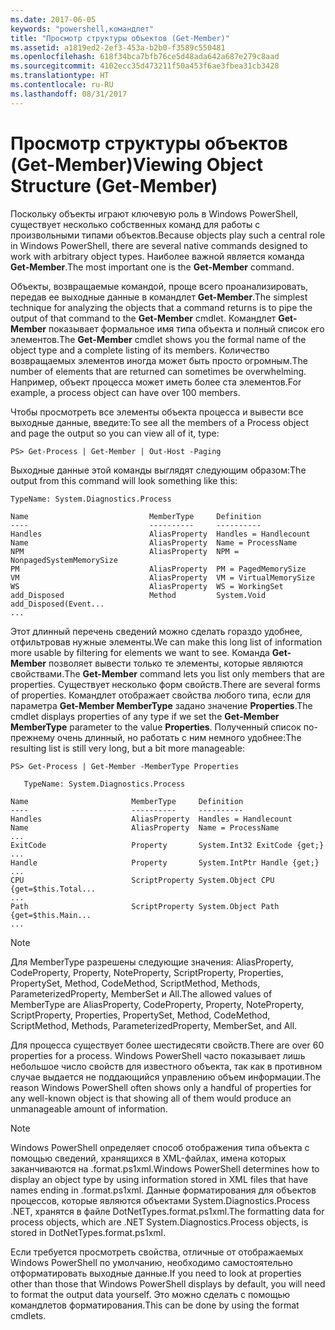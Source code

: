 ```yaml
---
ms.date: 2017-06-05
keywords: "powershell,командлет"
title: "Просмотр структуры объектов (Get-Member)"
ms.assetid: a1819ed2-2ef3-453a-b2b0-f3589c550481
ms.openlocfilehash: 618f34bca7bfb76ce5d48ada642a687e279c8aad
ms.sourcegitcommit: 4102ecc35d473211f50a453f6ae3fbea31cb3428
ms.translationtype: HT
ms.contentlocale: ru-RU
ms.lasthandoff: 08/31/2017
---
```

# <a name="viewing-object-structure-get-member"></a><span data-ttu-id="a8272-103">Просмотр структуры объектов (Get-Member)</span><span class="sxs-lookup"><span data-stu-id="a8272-103">Viewing Object Structure (Get-Member)</span></span>
<span data-ttu-id="a8272-104">Поскольку объекты играют ключевую роль в Windows PowerShell, существует несколько собственных команд для работы с произвольными типами объектов.</span><span class="sxs-lookup"><span data-stu-id="a8272-104">Because objects play such a central role in Windows PowerShell, there are several native commands designed to work with arbitrary object types.</span></span> <span data-ttu-id="a8272-105">Наиболее важной является команда **Get-Member**.</span><span class="sxs-lookup"><span data-stu-id="a8272-105">The most important one is the **Get-Member** command.</span></span>

<span data-ttu-id="a8272-106">Объекты, возвращаемые командой, проще всего проанализировать, передав ее выходные данные в командлет **Get-Member**.</span><span class="sxs-lookup"><span data-stu-id="a8272-106">The simplest technique for analyzing the objects that a command returns is to pipe the output of that command to the **Get-Member** cmdlet.</span></span> <span data-ttu-id="a8272-107">Командлет **Get-Member** показывает формальное имя типа объекта и полный список его элементов.</span><span class="sxs-lookup"><span data-stu-id="a8272-107">The **Get-Member** cmdlet shows you the formal name of the object type and a complete listing of its members.</span></span> <span data-ttu-id="a8272-108">Количество возвращаемых элементов иногда может быть просто огромным.</span><span class="sxs-lookup"><span data-stu-id="a8272-108">The number of elements that are returned can sometimes be overwhelming.</span></span> <span data-ttu-id="a8272-109">Например, объект процесса может иметь более ста элементов.</span><span class="sxs-lookup"><span data-stu-id="a8272-109">For example, a process object can have over 100 members.</span></span>

<span data-ttu-id="a8272-110">Чтобы просмотреть все элементы объекта процесса и вывести все выходные данные, введите:</span><span class="sxs-lookup"><span data-stu-id="a8272-110">To see all the members of a Process object and page the output so you can view all of it, type:</span></span>

```
PS> Get-Process | Get-Member | Out-Host -Paging
```

<span data-ttu-id="a8272-111">Выходные данные этой команды выглядят следующим образом:</span><span class="sxs-lookup"><span data-stu-id="a8272-111">The output from this command will look something like this:</span></span>

```
TypeName: System.Diagnostics.Process

Name                           MemberType     Definition
----                           ----------     ----------
Handles                        AliasProperty  Handles = Handlecount
Name                           AliasProperty  Name = ProcessName
NPM                            AliasProperty  NPM = NonpagedSystemMemorySize
PM                             AliasProperty  PM = PagedMemorySize
VM                             AliasProperty  VM = VirtualMemorySize
WS                             AliasProperty  WS = WorkingSet
add_Disposed                   Method         System.Void add_Disposed(Event...
...
```

<span data-ttu-id="a8272-112">Этот длинный перечень сведений можно сделать гораздо удобнее, отфильтровав нужные элементы.</span><span class="sxs-lookup"><span data-stu-id="a8272-112">We can make this long list of information more usable by filtering for elements we want to see.</span></span> <span data-ttu-id="a8272-113">Команда **Get-Member** позволяет вывести только те элементы, которые являются свойствами.</span><span class="sxs-lookup"><span data-stu-id="a8272-113">The **Get-Member** command lets you list only members that are properties.</span></span> <span data-ttu-id="a8272-114">Существует несколько форм свойств.</span><span class="sxs-lookup"><span data-stu-id="a8272-114">There are several forms of properties.</span></span> <span data-ttu-id="a8272-115">Командлет отображает свойства любого типа, если для параметра **Get-Member MemberType** задано значение **Properties**.</span><span class="sxs-lookup"><span data-stu-id="a8272-115">The cmdlet displays properties of any type if we set the **Get-Member MemberType** parameter to the value **Properties**.</span></span> <span data-ttu-id="a8272-116">Полученный список по-прежнему очень длинный, но работать с ним немного удобнее:</span><span class="sxs-lookup"><span data-stu-id="a8272-116">The resulting list is still very long, but a bit more manageable:</span></span>

```
PS> Get-Process | Get-Member -MemberType Properties

   TypeName: System.Diagnostics.Process

Name                       MemberType     Definition
----                       ----------     ----------
Handles                    AliasProperty  Handles = Handlecount
Name                       AliasProperty  Name = ProcessName
...
ExitCode                   Property       System.Int32 ExitCode {get;}
...
Handle                     Property       System.IntPtr Handle {get;}
...
CPU                        ScriptProperty System.Object CPU {get=$this.Total...
...
Path                       ScriptProperty System.Object Path {get=$this.Main...
...
```

> [!NOTE]
> <span data-ttu-id="a8272-117">Для MemberType разрешены следующие значения: AliasProperty, CodeProperty, Property, NoteProperty, ScriptProperty, Properties, PropertySet, Method, CodeMethod, ScriptMethod, Methods, ParameterizedProperty, MemberSet и All.</span><span class="sxs-lookup"><span data-stu-id="a8272-117">The allowed values of MemberType are AliasProperty, CodeProperty, Property, NoteProperty, ScriptProperty, Properties, PropertySet, Method, CodeMethod, ScriptMethod, Methods, ParameterizedProperty, MemberSet, and All.</span></span>

<span data-ttu-id="a8272-118">Для процесса существует более шестидесяти свойств.</span><span class="sxs-lookup"><span data-stu-id="a8272-118">There are over 60 properties for a process.</span></span> <span data-ttu-id="a8272-119">Windows PowerShell часто показывает лишь небольшое число свойств для известного объекта, так как в противном случае выдается не поддающийся управлению объем информации.</span><span class="sxs-lookup"><span data-stu-id="a8272-119">The reason Windows PowerShell often shows only a handful of properties for any well-known object is that showing all of them would produce an unmanageable amount of information.</span></span>

> [!NOTE]
> <span data-ttu-id="a8272-120">Windows PowerShell определяет способ отображения типа объекта с помощью сведений, хранящихся в XML-файлах, имена которых заканчиваются на .format.ps1xml.</span><span class="sxs-lookup"><span data-stu-id="a8272-120">Windows PowerShell determines how to display an object type by using information stored in XML files that have names ending in .format.ps1xml.</span></span> <span data-ttu-id="a8272-121">Данные форматирования для объектов процессов, которые являются объектами System.Diagnostics.Process .NET, хранятся в файле DotNetTypes.format.ps1xml.</span><span class="sxs-lookup"><span data-stu-id="a8272-121">The formatting data for process objects, which are .NET System.Diagnostics.Process objects, is stored in DotNetTypes.format.ps1xml.</span></span>

<span data-ttu-id="a8272-122">Если требуется просмотреть свойства, отличные от отображаемых Windows PowerShell по умолчанию, необходимо самостоятельно отформатировать выходные данные.</span><span class="sxs-lookup"><span data-stu-id="a8272-122">If you need to look at properties other than those that Windows PowerShell displays by default, you will need to format the output data yourself.</span></span> <span data-ttu-id="a8272-123">Это можно сделать с помощью командлетов форматирования.</span><span class="sxs-lookup"><span data-stu-id="a8272-123">This can be done by using the format cmdlets.</span></span>

